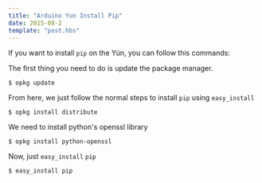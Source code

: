 ```yaml
---
title: "Arduino Yun Install Pip"
date: 2015-08-2
template: "post.hbs"
---
```



If you want to install `pip` on the Yún, you can follow this commands:

The first thing you need to do is update the package manager.
```
$ opkg update
```

From here, we just follow the normal steps to install `pip` using `easy_install`

```
$ opkg install distribute
```

We need to install python's openssl library
```
$ opkg install python-openssl
```

Now, just `easy_install` `pip`
```
$ easy_install pip
```
